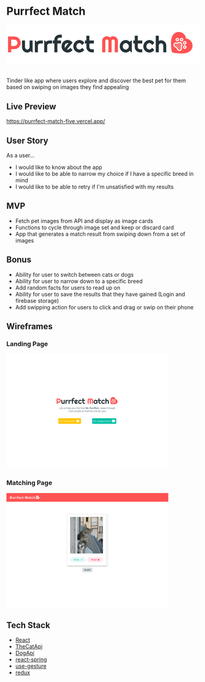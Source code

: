 # Purrfect Match
![Logo](./static/Logo.svg "Logo")
##
Tinder like app where users explore and discover the best pet for them based on swiping on images they find appealing
## Live Preview
https://purrfect-match-five.vercel.app/

## User Story
As a user...
* I would like to know about the app
* I would like to be able to narrow my choice if I have a specific breed in mind
* I would like to be able to retry if I'm unsatisfied with my results

## MVP
* Fetch pet images from API and display as image cards
* Functions to cycle through image set and keep or discard card
* App that generates a match result from swiping down from a set of images

## Bonus
* Ability for user to switch between cats or dogs
* Ability for user to narrow down to a specific breed
* Add random facts for users to read up on
* Ability for user to save the results that they have gained (Login and firebase storage)
* Add swipping action for users to click and drag or swip on their phone

## Wireframes
### Landing Page
![Landing](./static/Landing.png)
### Matching Page
![Matchpage](./static/MatchingPage.png)


## Tech Stack
* [React](https://reactjs.org/)
* [TheCatApi](https://docs.thecatapi.com/)
* [DogApi](https://dog.ceo/dog-api/)
* [react-spring](https://react-spring.io/)
* [use-gesture](https://use-gesture.netlify.app/)
* [redux](https://redux.js.org/)
